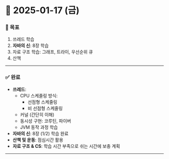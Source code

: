 # 📅 2025-01-17 (금)

### 🎯 목표
1. 쓰레드 학습
2. **자바의 신**: 8장 학습
3. 자료 구조 학습: 그래프, 트라이, 우선순위 큐
4. 산책

---

### ✅ 완료
- **쓰레드**:
  - CPU 스케줄링 방식: 
    - 선점형 스케줄링
    - 비 선점형 스케줄링
  - 커널 (간단히 이해)
  - 동시성 구현: 코루틴, 파이버
  - JVM 동작 과정 학습
- **자바의 신**: 8장 (1/2) 학습 완료
- **산책 및 운동**: 점심시간 활용
- **자료 구조 & CS**: 학습 시간 부족으로 쉬는 시간에 보충 계획

---
